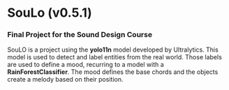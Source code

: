 # **SouLo** (v0.5.1)
### Final Project for the Sound Design Course

SouLO is a project using the **yolo11n** model developed by Ultralytics. This model is used to detect and label entities from the real world. Those labels are used to define a mood, recurring to a model with a **RainForestClassifier**. The mood defines the base chords and the objects create a melody based on their position.
